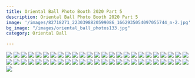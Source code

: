 ```yaml
---
title: Oriental Ball Photo Booth 2020 Part 5
description: Oriental Ball Photo Booth 2020 Part 5
image: '/images/82718271_2230398820599086_1662935054097055744_n-2.jpg'
bg_image: "/images/oriental_ball_photos133.jpg"
category: Oriental Ball

---
```



![](/images/oriental_ball_photobooth401.jpg)
![](/images/oriental_ball_photobooth402.jpg)
![](/images/oriental_ball_photobooth403.jpg)
![](/images/oriental_ball_photobooth404.jpg)
![](/images/oriental_ball_photobooth405.jpg)
![](/images/oriental_ball_photobooth406.jpg)
![](/images/oriental_ball_photobooth407.jpg)
![](/images/oriental_ball_photobooth408.jpg)
![](/images/oriental_ball_photobooth409.jpg)
![](/images/oriental_ball_photobooth410.jpg)
![](/images/oriental_ball_photobooth411.jpg)
![](/images/oriental_ball_photobooth412.jpg)
![](/images/oriental_ball_photobooth413.jpg)
![](/images/oriental_ball_photobooth414.jpg)
![](/images/oriental_ball_photobooth415.jpg)
![](/images/oriental_ball_photobooth416.jpg)
![](/images/oriental_ball_photobooth417.jpg)
![](/images/oriental_ball_photobooth418.jpg)
![](/images/oriental_ball_photobooth419.jpg)
![](/images/oriental_ball_photobooth420.jpg)
![](/images/oriental_ball_photobooth421.jpg)
![](/images/oriental_ball_photobooth422.jpg)
![](/images/oriental_ball_photobooth423.jpg)
![](/images/oriental_ball_photobooth424.jpg)
![](/images/oriental_ball_photobooth425.jpg)
![](/images/oriental_ball_photobooth426.jpg)
![](/images/oriental_ball_photobooth427.jpg)
![](/images/oriental_ball_photobooth428.jpg)
![](/images/oriental_ball_photobooth429.jpg)
![](/images/oriental_ball_photobooth430.jpg)
![](/images/oriental_ball_photobooth431.jpg)
![](/images/oriental_ball_photobooth432.jpg)
![](/images/oriental_ball_photobooth433.jpg)
![](/images/oriental_ball_photobooth434.jpg)
![](/images/oriental_ball_photobooth435.jpg)
![](/images/oriental_ball_photobooth436.jpg)
![](/images/oriental_ball_photobooth437.jpg)
![](/images/oriental_ball_photobooth438.jpg)
![](/images/oriental_ball_photobooth439.jpg)
![](/images/oriental_ball_photobooth440.jpg)
![](/images/oriental_ball_photobooth441.jpg)
![](/images/oriental_ball_photobooth442.jpg)
![](/images/oriental_ball_photobooth443.jpg)
![](/images/oriental_ball_photobooth444.jpg)
![](/images/oriental_ball_photobooth445.jpg)
![](/images/oriental_ball_photobooth446.jpg)
![](/images/oriental_ball_photobooth447.jpg)
![](/images/oriental_ball_photobooth448.jpg)
![](/images/oriental_ball_photobooth449.jpg)
![](/images/oriental_ball_photobooth450.jpg)
![](/images/oriental_ball_photobooth451.jpg)
